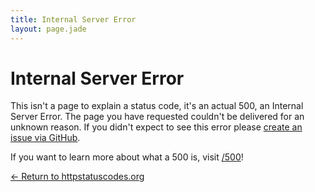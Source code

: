 ```yaml
---
title: Internal Server Error
layout: page.jade
---
```


# Internal Server Error

This isn't a page to explain a status code, it's an actual 500, an Internal Server Error. The page you have requested couldn't be delivered for an unknown reason. If you didn't expect to see this error please [create an issue via GitHub](https://github.com/huarcaya/httpstatuscodes.org/issues).

If you want to learn more about what a 500 is, visit [/500](/500)!

[&larr; Return to httpstatuscodes.org](/)
